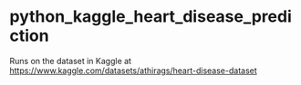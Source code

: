 # python_kaggle_heart_disease_prediction
Runs on the dataset in Kaggle at https://www.kaggle.com/datasets/athirags/heart-disease-dataset
